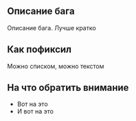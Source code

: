 ## Описание бага

Описание бага. Лучше кратко

## Как пофиксил

Можно списком, можно текстом

## На что обратить внимание

- Вот на это
- И вот на это
